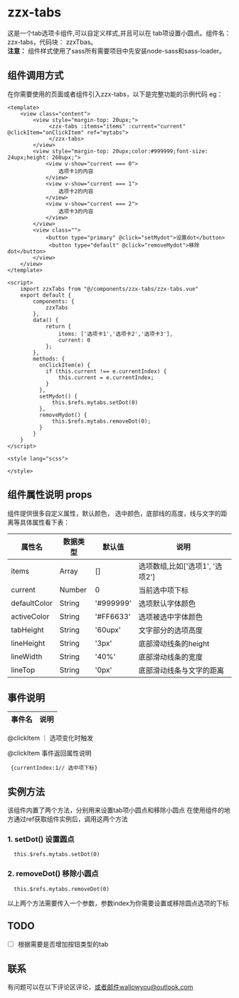 # zzx-tabs
这是一个tab选项卡组件,可以自定义样式,并且可以在 tab项设置小圆点。组件名：zzx-tabs，代码块： zzxTbas。  
**注意：**
组件样式使用了sass所有需要项目中先安装node-sass和sass-loader。
## 组件调用方式
在你需要使用的页面或者组件引入zzx-tabs，以下是完整功能的示例代码
eg：
```
<template>
	<view class="content">
		<view style="margin-top: 20upx;">
			 <zzx-tabs :items="items" :current="current" @clickItem="onClickItem" ref="mytabs">
			 </zzx-tabs>
		</view>	
		<view style="margin-top: 20upx;color:#999999;font-size: 24upx;height: 260upx;">
			<view v-show="current === 0">
				选项卡1的内容
			</view>
			<view v-show="current === 1">
				选项卡2的内容
			</view>
			<view v-show="current === 2">
				选项卡3的内容
			</view>
		</view>
		<view class="">
			<button type="primary" @click="setMydot">设置dot</button>
			 <button type="default" @click="removeMydot">移除dot</button>
		</view>	
	</view>
</template>

<script>
	import zzxTabs from "@/components/zzx-tabs/zzx-tabs.vue"
	export default {
		components: {
			zzxTabs
		},
		data() {
			return {
				items: ['选项卡1','选项卡2','选项卡3'],
				current: 0
			};
		},
		methods: {
		  onClickItem(e) {
			if (this.current !== e.currentIndex) {
				this.current = e.currentIndex;
			}
		  },
		  setMydot() {
			  this.$refs.mytabs.setDot(0)
		  }, 
		  removeMydot() {
			  this.$refs.mytabs.removeDot(0);
		  }
		}
	}
</script>

<style lang="scss">

</style>

```
## 组件属性说明 props
组件提供很多自定义属性，默认颜色， 选中颜色，底部线的高度，线与文字的距离等具体属性看下表：

属性名|数据类型|默认值|说明
-|-|-|-
items|Array|[]|选项数组,比如['选项1', '选项2']
current|Number|0|当前选中项下标
defaultColor|String|'#999999'|选项默认字体颜色
activeColor|String|'#FF6633'|选项被选中字体颜色
tabHeight|String|'60upx'|文字部分的选项高度
lineHeight|String|'3px'|底部滑动线条的height
lineWidth|String|'40%'|底部滑动线条的宽度
lineTop|String|'0px'|底部滑动线条与文字的距离

## 事件说明
事件名|说明
-|-
@clickItem ｜ 选项变化时触发

@clickItem 事件返回属性说明
```
 {currentIndex:1// 选中项下标}
```
## 实例方法
该组件内置了两个方法，分别用来设置tab项小圆点和移除小圆点
在使用组件的地方通过ref获取组件实例后，调用这两个方法
### 1. setDot() 设置圆点
```
  this.$refs.mytabs.setDot(0)
```
### 2. removeDot() 移除小圆点
```
  this.$refs.mytabs.removeDot(0)
```
以上两个方法需要传入一个参数，参数index为你需要设置或移除圆点选项的下标
## TODO
- [ ] 根据需要是否增加按钮类型的tab

## 联系
有问题可以在以下评论区评论，或者邮件wallowyou@outlook.com